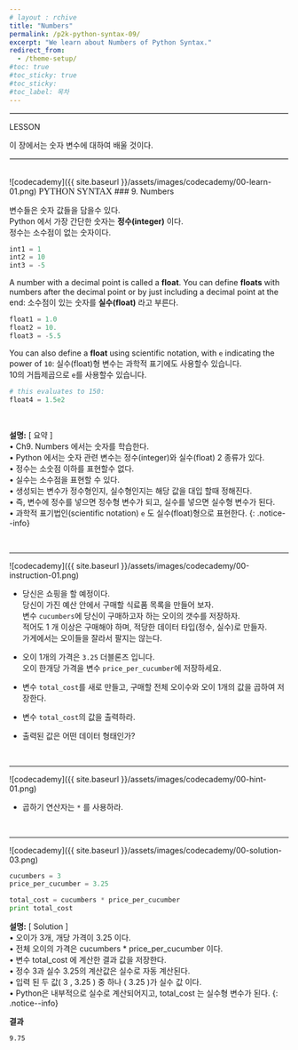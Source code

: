 ```yaml
---
# layout : rchive
title: "Numbers"
permalink: /p2k-python-syntax-09/
excerpt: "We learn about Numbers of Python Syntax."
redirect_from:
  - /theme-setup/
#toc: true
#toc_sticky: true
#toc_sticky:
#toc_label: 목차
---
```


  
   
<hr style="border: solid 1px #dddddd ;">    
LESSON    

이 장에서는 숫자 변수에 대하여 배울 것이다.  

<hr style="border: solid 1px #dddddd ;">    
<br>
![codecademy]({{ site.baseurl }}/assets/images/codecademy/00-learn-01.png)    
<font size="3"  face="돋움">PYTHON SYNTAX</font> 
### 9. Numbers    

변수들은 숫자 값들을 담을수 있다.    
Python 에서 가장 간단한 숫자는 **정수(integer)** 이다.   
정수는 소수점이 없는 숫자이다. 

```python
int1 = 1
int2 = 10
int3 = -5
```

A number with a decimal point is called a **float**. You can define **floats** with numbers after the decimal point or by just including a decimal point at the end:
소수점이 있는 숫자를 **실수(float)** 라고 부른다.    


```python
float1 = 1.0
float2 = 10.
float3 = -5.5
```

You can also define a **float** using scientific notation, with `e` indicating the power of `10`:
실수(float)형 변수는 과학적 표기에도 사용할수 있습니다.     
10의 거듭제곱으로 `e`를 사용할수 있습니다.     

```python
# this evaluates to 150:
float4 = 1.5e2
```
<br>

**설명:** [ 요약 ]      
• Ch9. Numbers 에서는 숫자를 학습한다.     
• Python 에서는 숫자 관련 변수는 정수(integer)와 실수(float) 2 종류가 있다.    
• 정수는 소숫점 이하를 표현할수 없다.    
• 실수는 소수점을 표현할 수 있다.     
• 생성되는 변수가 정수형인지, 실수형인지는 해당 값을 대입 할때 정해진다.    
• 즉, 변수에 정수를 넣으면 정수형 변수가 되고, 실수를 넣으면 실수형 변수가 된다.   
• 과학적 표기법인(scientific notation) `e` 도 실수(float)형으로 표현한다. 
{: .notice--info}


<p style="page-break-before: always;"></p>     
<br>
<hr/>


![codecademy]({{ site.baseurl }}/assets/images/codecademy/00-instruction-01.png)    

* 당신은 쇼핑을 할 예정이다.    
  당신이 가진 예산 안에서 구매할 식료품 목록을 만들어 보자.    
  변수 `cucumbers`에 당신이 구매하고자 하는 오이의 갯수를 저장하자.    
  적어도 1 개 이상은 구매해야 하며, 적당한 데이터 타입(정수, 실수)로 만들자.   
  가게에서는 오이들을 잘라서 팔지는 않는다.    

* 오이 1개의 가격은 `3.25` 더블론즈 입니다.    
  오이 한개당 가격을 변수 `price_per_cucumber`에 저장하세요.    

* 변수 `total_cost`를 새로 만들고, 구매할 전체 오이수와 오이 1개의 값을 곱하여 저장한다.    

* 변수 `total_cost`의 값을 출력하라.    

* 출력된 값은 어떤 데이터 형태인가?


<br>
<hr/>


![codecademy]({{ site.baseurl }}/assets/images/codecademy/00-hint-01.png)    
* 곱하기 연산자는 `*` 를 사용하라. 

<p style="page-break-before: always;"></p>     
<br>
<hr/>

![codecademy]({{ site.baseurl }}/assets/images/codecademy/00-solution-03.png)    


```python
cucumbers = 3
price_per_cucumber = 3.25

total_cost = cucumbers * price_per_cucumber
print total_cost
```

**설명:** [ Solution ]    
• 오이가 3개, 개당 가격이 3.25 이다.    
• 전체 오이의 가격은 cucumbers * price_per_cucumber 이다.    
• 변수 total_cost 에 계산한 결과 값을 저장한다.    
• 정수 3과 실수 3.25의 계산값은 실수로 자동 계산된다.    
• 입력 된 두 값( 3 , 3.25 ) 중 하나 ( 3.25 )가 실수 값 이다.    
• Python은 내부적으로 실수로 계산되어지고, total_cost 는 실수형 변수가 된다.
{: .notice--info}


**결과**     
``` 
9.75
```   
